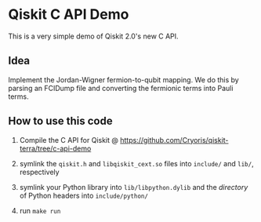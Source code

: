 # Qiskit C API Demo

This is a very simple demo of Qiskit 2.0's new C API.

## Idea

Implement the Jordan-Wigner fermion-to-qubit mapping.
We do this by parsing an FCIDump file and converting the fermionic terms into
Pauli terms.

## How to use this code

1. Compile the C API for Qiskit @ https://github.com/Cryoris/qiskit-terra/tree/c-api-demo

2. symlink the `qiskit.h` and `libqiskit_cext.so` files into `include/` and `lib/`, respectively

3. symlink your Python library into `lib/libpython.dylib` and the _directory_ of Python headers into `include/python/`

4. run `make run`
